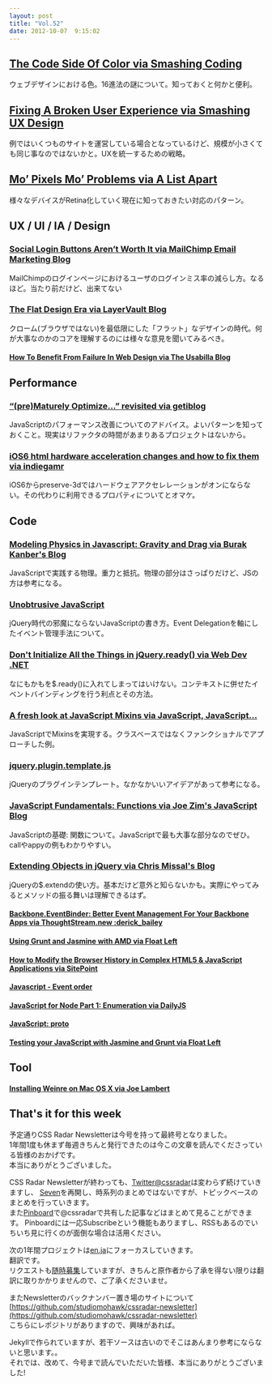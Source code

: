 ```yaml
---
layout: post
title: "Vol.52"
date: 2012-10-07  9:15:02
---
```


## [The Code Side Of Color via Smashing Coding](http://coding.smashingmagazine.com/2012/10/04/the-code-side-of-color/)

ウェブデザインにおける色。16進法の謎について。知っておくと何かと便利。

## [Fixing A Broken User Experience via Smashing UX Design](http://uxdesign.smashingmagazine.com/2012/09/27/fixing-broken-user-experience/)

例ではいくつものサイトを運営している場合となっているけど、規模が小さくても同じ事なのではないかと。UXを統一するための戦略。 

## [Mo’ Pixels Mo’ Problems via A List Apart](http://www.alistapart.com/articles/mo-pixels-mo-problems/)

様々なデバイスがRetina化していく現在に知っておきたい対応のパターン。

## UX / UI / IA / Design

### [Social Login Buttons Aren’t Worth It via MailChimp Email Marketing Blog](https://blog.mailchimp.com/social-login-buttons-arent-worth-it/)

MailChimpのログインページにおけるユーザのログインミス率の減らし方。なるほど。当たり前だけど、出来てない

### [The Flat Design Era via LayerVault Blog](http://layervault.tumblr.com/post/32267022219/flat-interface-design)

クローム(ブラウザではない)を最低限にした「フラット」なデザインの時代。何が大事なのかのコアを理解するのには様々な意見を聞いてみるべき。

#### [How To Benefit From Failure In Web Design via The Usabilla Blog](http://blog.usabilla.com/how-to-benefit-from-failure/)

## Performance

### [“(pre)Maturely Optimize…” revisited via getiblog](http://blog.getify.com/pre-maturely-optimize-revisited/)

JavaScriptのパフォーマンス改善についてのアドバイス。よいパターンを知っておくこと。現実はリファクタの時間があまりあるプロジェクトはないから。 

### [iOS6 html hardware acceleration changes and how to fix them via indiegamr](http://indiegamr.com/ios6-html-hardware-acceleration-changes-and-how-to-fix-them/)

iOS6からpreserve-3dではハードウェアアクセレレーションがオンにならない。その代わりに利用できるプロパティについてとオマケ。

## Code

### [Modeling Physics in Javascript: Gravity and Drag via Burak Kanber's Blog](http://burakkanber.com/blog/modeling-physics-javascript-gravity-and-drag/)

JavaScriptで実践する物理。重力と抵抗。物理の部分はさっぱりだけど、JSの方は参考になる。

### [Unobtrusive JavaScript](http://blog.socialcast.com/unobtrusive-javascript-2/)

jQuery時代の邪魔にならないJavaScriptの書き方。Event Delegationを軸にしたイベント管理手法について。 

### [Don't Initialize All the Things in jQuery.ready() via Web Dev .NET](http://www.elijahmanor.com/2012/10/dont-initialize-all-things-in.html)

なにもかもを$.ready()に入れてしまってはいけない。コンテキストに併せたイベントバインディングを行う利点とその方法。 

### [A fresh look at JavaScript Mixins via JavaScript, JavaScript…](http://javascriptweblog.wordpress.com/2011/05/31/a-fresh-look-at-javascript-mixins/)

JavaScriptでMixinsを実現する。クラスベースではなくファンクショナルでアプローチした例。

### [jquery.plugin.template.js](http://c4urself.github.com/jQuery-Plugin-Template/)

jQueryのプラグインテンプレート。なかなかいいアイデアがあって参考になる。

### [JavaScript Fundamentals: Functions via Joe Zim's JavaScript Blog](http://www.joezimjs.com/javascript/javascript-fundamentals-functions/)

JavaScriptの基礎: 関数について。JavaScriptで最も大事な部分なのでぜひ。callやappyの例もわかりやすい。

### [Extending Objects in jQuery via Chris Missal's Blog](http://lostechies.com/chrismissal/2012/09/27/extending-objects-in-jquery/)

jQueryの$.extendの使い方。基本だけど意外と知らないかも。実際にやってみるとメソッドの振る舞いは理解できるはず。

#### [Backbone.EventBinder: Better Event Management For Your Backbone Apps via ThoughtStream.new :derick_bailey](http://lostechies.com/derickbailey/2012/10/01/backbone-eventbinder-better-event-management-for-your-backbone-apps/)

#### [Using Grunt and Jasmine with AMD via Float Left](http://floatleft.com/notebook/using-grunt-and-jasmine-with-amd)

#### [How to Modify the Browser History in Complex HTML5 & JavaScript Applications via SitePoint](http://www.sitepoint.com/javascript-history-pushstate/)

#### [Javascript - Event order](http://www.quirksmode.org/js/events_order.html)

#### [JavaScript for Node Part 1: Enumeration via DailyJS](http://dailyjs.com/2012/10/01/js-for-node/)

#### [JavaScript: __proto__](http://www.2ality.com/2012/10/proto.html)

#### [Testing your JavaScript with Jasmine and Grunt via Float Left](http://floatleft.com/notebook/testing-your-javascript-with-jasmine-and-grunt)

## Tool

#### [Installing Weinre on Mac OS X via Joe Lambert](http://blog.joelambert.co.uk/2012/05/17/installing-weinre-on-mac-os-x/)

## That's it for this week

予定通りCSS Radar Newsletterは今号を持って最終号となりました。  
1年間1度も休まず毎週きちんと発行できたのは今この文章を読んでくださっている皆様のおかげです。  
本当にありがとうございました。

CSS Radar Newsletterが終わっても、[Twitter@cssradar](http://twitter.com/#!/cssradar)は変わらず続けていきますし、
[Seven](http://seven.studiomohawk.com/)を再開し、時系列のまとめではないですが、トピックベースのまとめを行っていきます。  
また[Pinboard](https://pinboard.in/u:studiomohawk)で@cssradarで共有した記事などはまとめて見ることができます。 
Pinboardには一応Subscribeという機能もありますし、RSSもあるのでいちいち見に行くのが面倒な場合は活用ください。

次の1年間プロジェクトは[en.ja](http://enja.studiomohawk.com/)にフォーカスしていきます。  
翻訳です。  
リクエストも[随時募集](https://github.com/studiomohawk/en.ja/issues/new)していますが、きちんと原作者から了承を得ない限りは翻訳に取りかかりませんので、ご了承くださいませ。

またNewsletterのバックナンバー置き場のサイトについて  
[https://github.com/studiomohawk/cssradar-newsletter](https://github.com/studiomohawk/cssradar-newsletter)  
こちらにレポジトリがありますので、興味があれば。

Jekyllで作られていますが、若干ソースは古いのでそこはあんまり参考にならないと思います。。  
それでは、改めて、今号まで読んでいただいた皆様、本当にありがとうございました!
